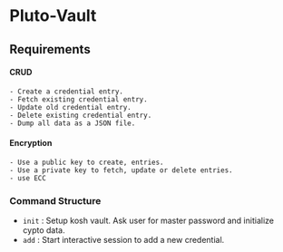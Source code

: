 # Pluto-Vault

## Requirements
#### CRUD
    - Create a credential entry.
    - Fetch existing credential entry.
    - Update old credential entry.
    - Delete existing credential entry.
    - Dump all data as a JSON file.
#### Encryption
    - Use a public key to create, entries.
    - Use a private key to fetch, update or delete entries.
    - use ECC


### Command Structure
- `init` : Setup kosh vault. Ask user for master password and initialize cypto data.
- `add` : Start interactive session to add a new credential.